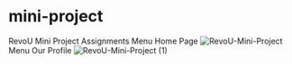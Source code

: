 # mini-project
RevoU Mini Project Assignments
Menu Home Page
![RevoU-Mini-Project](https://user-images.githubusercontent.com/65242253/220958421-ae479f39-762a-4aeb-9310-12fd42ed2f6c.png)
Menu Our Profile
![RevoU-Mini-Project (1)](https://user-images.githubusercontent.com/65242253/220959281-8517cf27-cf73-423e-bac7-723a93f88eb3.png)
